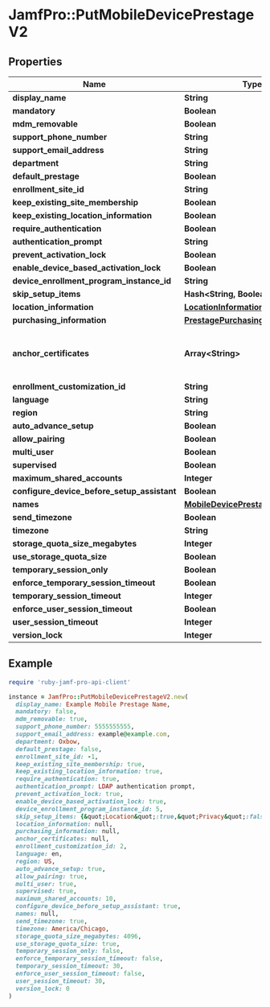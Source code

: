 # JamfPro::PutMobileDevicePrestageV2

## Properties

| Name | Type | Description | Notes |
| ---- | ---- | ----------- | ----- |
| **display_name** | **String** |  |  |
| **mandatory** | **Boolean** |  |  |
| **mdm_removable** | **Boolean** |  |  |
| **support_phone_number** | **String** |  |  |
| **support_email_address** | **String** |  |  |
| **department** | **String** |  |  |
| **default_prestage** | **Boolean** |  |  |
| **enrollment_site_id** | **String** |  |  |
| **keep_existing_site_membership** | **Boolean** |  |  |
| **keep_existing_location_information** | **Boolean** |  |  |
| **require_authentication** | **Boolean** |  |  |
| **authentication_prompt** | **String** |  |  |
| **prevent_activation_lock** | **Boolean** |  |  |
| **enable_device_based_activation_lock** | **Boolean** |  |  |
| **device_enrollment_program_instance_id** | **String** |  |  |
| **skip_setup_items** | **Hash&lt;String, Boolean&gt;** |  | [optional] |
| **location_information** | [**LocationInformationV2**](LocationInformationV2.md) |  |  |
| **purchasing_information** | [**PrestagePurchasingInformationV2**](PrestagePurchasingInformationV2.md) |  |  |
| **anchor_certificates** | **Array&lt;String&gt;** | The Base64 encoded PEM Certificate | [optional] |
| **enrollment_customization_id** | **String** |  | [optional] |
| **language** | **String** |  | [optional] |
| **region** | **String** |  | [optional] |
| **auto_advance_setup** | **Boolean** |  |  |
| **allow_pairing** | **Boolean** |  |  |
| **multi_user** | **Boolean** |  |  |
| **supervised** | **Boolean** |  |  |
| **maximum_shared_accounts** | **Integer** |  |  |
| **configure_device_before_setup_assistant** | **Boolean** |  |  |
| **names** | [**MobileDevicePrestageNamesV2**](MobileDevicePrestageNamesV2.md) |  | [optional] |
| **send_timezone** | **Boolean** |  |  |
| **timezone** | **String** |  |  |
| **storage_quota_size_megabytes** | **Integer** |  |  |
| **use_storage_quota_size** | **Boolean** |  |  |
| **temporary_session_only** | **Boolean** |  | [optional] |
| **enforce_temporary_session_timeout** | **Boolean** |  | [optional] |
| **temporary_session_timeout** | **Integer** |  | [optional] |
| **enforce_user_session_timeout** | **Boolean** |  | [optional] |
| **user_session_timeout** | **Integer** |  | [optional] |
| **version_lock** | **Integer** |  | [optional] |

## Example

```ruby
require 'ruby-jamf-pro-api-client'

instance = JamfPro::PutMobileDevicePrestageV2.new(
  display_name: Example Mobile Prestage Name,
  mandatory: false,
  mdm_removable: true,
  support_phone_number: 5555555555,
  support_email_address: example@example.com,
  department: Oxbow,
  default_prestage: false,
  enrollment_site_id: -1,
  keep_existing_site_membership: true,
  keep_existing_location_information: true,
  require_authentication: true,
  authentication_prompt: LDAP authentication prompt,
  prevent_activation_lock: true,
  enable_device_based_activation_lock: true,
  device_enrollment_program_instance_id: 5,
  skip_setup_items: {&quot;Location&quot;:true,&quot;Privacy&quot;:false},
  location_information: null,
  purchasing_information: null,
  anchor_certificates: null,
  enrollment_customization_id: 2,
  language: en,
  region: US,
  auto_advance_setup: true,
  allow_pairing: true,
  multi_user: true,
  supervised: true,
  maximum_shared_accounts: 10,
  configure_device_before_setup_assistant: true,
  names: null,
  send_timezone: true,
  timezone: America/Chicago,
  storage_quota_size_megabytes: 4096,
  use_storage_quota_size: true,
  temporary_session_only: false,
  enforce_temporary_session_timeout: false,
  temporary_session_timeout: 30,
  enforce_user_session_timeout: false,
  user_session_timeout: 30,
  version_lock: 0
)
```

